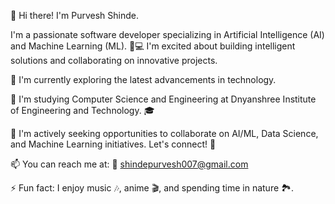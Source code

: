 👋 Hi there! I'm Purvesh Shinde.

I'm a passionate software developer specializing in Artificial Intelligence (AI) and Machine Learning (ML). 🤖💻 I'm excited about building intelligent solutions and collaborating on innovative projects.

👀 I'm currently exploring the latest advancements in technology.

🌱 I'm studying Computer Science and Engineering at Dnyanshree Institute of Engineering and Technology. 🎓

💞️ I'm actively seeking opportunities to collaborate on AI/ML, Data Science, and Machine Learning initiatives. Let's connect! 🤝

📫 You can reach me at: 📧 [shindepurvesh007@gmail.com](mailto:shindepurvesh007@gmail.com)

⚡ Fun fact: I enjoy music 🎶, anime 🎬, and spending time in nature 🏞️.
<!---
PurveshShinde/PurveshShinde is a ✨ special ✨ repository because its `README.md` (this file) appears on your GitHub profile.
You can click the Preview link to take a look at your changes.
--->
